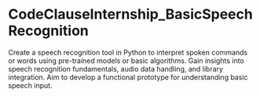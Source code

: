 # CodeClauseInternship_BasicSpeechRecognition
Create a speech recognition tool in Python to interpret spoken commands or words using pre-trained models or basic algorithms. Gain insights into speech recognition fundamentals, audio data handling, and library integration. Aim to develop a functional prototype for understanding basic speech input.
